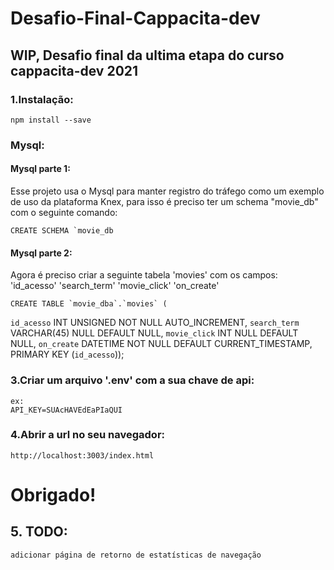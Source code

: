 # Desafio-Final-Cappacita-dev
WIP, Desafio final da ultima etapa do curso cappacita-dev 2021
------------------------------------------------------------------------------------------------
### 1.Instalação:

    npm install --save 

### Mysql:

#### Mysql parte 1:
Esse projeto usa o Mysql para manter registro do tráfego como um exemplo de uso da plataforma Knex, para isso é preciso ter um schema "movie_db" com o seguinte comando:

    CREATE SCHEMA `movie_db

#### Mysql parte 2:
Agora é preciso criar a seguinte tabela 'movies' com os campos: 'id_acesso' 'search_term' 'movie_click' 'on_create'

    CREATE TABLE `movie_dba`.`movies` (
  `id_acesso` INT UNSIGNED NOT NULL AUTO_INCREMENT,
  `search_term` VARCHAR(45) NULL DEFAULT NULL,
  `movie_click` INT NULL DEFAULT NULL,
  `on_create` DATETIME NOT NULL DEFAULT CURRENT_TIMESTAMP,
  PRIMARY KEY (`id_acesso`));


### 3.Criar um arquivo '.env' com a sua chave de api:

    ex:
    API_KEY=SUAcHAVEdEaPIaQUI

### 4.Abrir a url no seu navegador:

    http://localhost:3003/index.html

# Obrigado!

## 5. TODO:
    adicionar página de retorno de estatísticas de navegação
